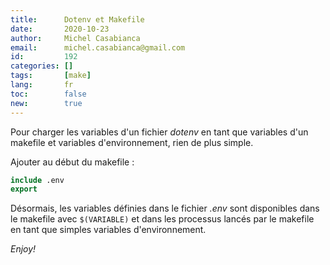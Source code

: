 ```yaml
---
title:      Dotenv et Makefile
date:       2020-10-23
author:     Michel Casabianca
email:      michel.casabianca@gmail.com
id:         192
categories: []
tags:       [make]
lang:       fr
toc:        false
new:        true
---
```


Pour charger les variables d'un fichier *dotenv* en tant que variables d'un makefile et variables d'environnement, rien de plus simple.

<!--more-->

Ajouter au début du makefile :

```makefile
include .env
export
```

Désormais, les variables définies dans le fichier *.env* sont disponibles dans le makefile avec `$(VARIABLE)` et dans les processus lancés par le makefile en tant que simples variables d'environnement.

*Enjoy!*
